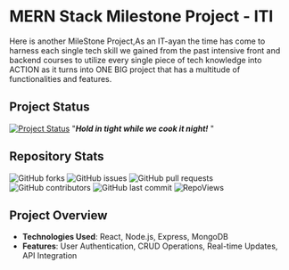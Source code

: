 # MERN Stack Milestone Project - ITI
Here is another MileStone Project,As an IT-ayan the time has come to harness each single tech skill we gained from the past intensive front and backend courses to utilize every single piece of tech knowledge into ACTION as it turns into ONE BIG project that has a multitude of functionalities and features.

## Project Status
[![Project Status](https://img.shields.io/badge/status-inProgress-yellow)](https://github.com/yourusername/mernStackMilestoneProject_ITI)
"***Hold in tight while we cook it night!*** "


## Repository Stats

![GitHub forks](https://img.shields.io/github/forks/ahmedabougabal/mernStackMilestoneProject_ITI?style=social)
![GitHub issues](https://img.shields.io/github/issues/ahmedabougabal/mernStackMilestoneProject_ITI)
![GitHub pull requests](https://img.shields.io/github/issues-pr/ahmedabougabal/mernStackMilestoneProject_ITI)
![GitHub contributors](https://img.shields.io/github/contributors/ahmedabougabal/mernStackMilestoneProject_ITI)
![GitHub last commit](https://img.shields.io/github/last-commit/ahmedabougabal/mernStackMilestoneProject_ITI)
![RepoViews](https://komarev.com/ghpvc/?username=ahmedabougabal&color=blue)

## Project Overview

- **Technologies Used**: React, Node.js, Express, MongoDB
- **Features**: User Authentication, CRUD Operations, Real-time Updates, API Integration
